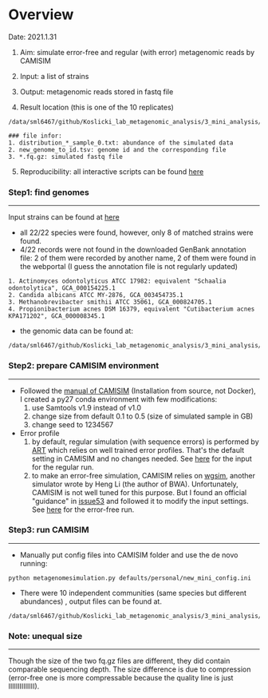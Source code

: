# Overview

Date: 2021.1.31

1. Aim: simulate error-free and regular (with error) metagenomic reads by CAMISIM

2. Input: a list of strains

3. Output: metagenomic reads stored in fastq file

4. Result location (this is one of the 10 replicates)

```
/data/sml6467/github/Koslicki_lab_metagenomic_analysis/3_mini_analysis/20210130_CAMISIM_errorfree_simulation/output/tailored_output

### file infor:
1. distribution_*_sample_0.txt: abundance of the simulated data
2. new_genome_to_id.tsv: genome id and the corresponding file
3. *.fq.gz: simulated fastq file
```

5. Reproducibility: all interactive scripts can be found [here](https://github.com/ShaopengLiu1/Koslicki_lab_metagenomic_analysis/tree/cami_simu/3_mini_analysis/20210130_CAMISIM_errorfree_simulation)



### Step1: find genomes

---

Input strains can be found at [here](https://github.com/ShaopengLiu1/Koslicki_lab_metagenomic_analysis/blob/cami_simu/3_mini_analysis/20210130_CAMISIM_errorfree_simulation/input_species.txt)

- all 22/22 species were found, however, only 8 of matched strains were found.
- 4/22 records were not found in the downloaded GenBank annotation file: 2 of them were recorded by another name, 2 of them were found in the webportal (I guess the annotation file is not regularly updated)

```
1. Actinomyces odontolyticus ATCC 17982: equivalent "Schaalia odontolytica", GCA_000154225.1
2. Candida albicans ATCC MY-2876, GCA_003454735.1
3. Methanobrevibacter smithii ATCC 35061, GCA_000824705.1
4. Propionibacterium acnes DSM 16379, equivalent "Cutibacterium acnes KPA171202", GCA_000008345.1
```

- the genomic data can be found at:

```
/data/sml6467/github/Koslicki_lab_metagenomic_analysis/3_mini_analysis/20210130_CAMISIM_errorfree_simulation/input_data/genome_data
```



### Step2: prepare CAMISIM environment

---

- Followed the [manual of CAMISIM](https://github.com/CAMI-challenge/CAMISIM/wiki/User-manual#File-Formats) (Installation from source, not Docker), I created a py27 conda environment with few modifications:
  1. use Samtools v1.9 instead of v1.0
  2. change size from default 0.1 to 0.5 (size of simulated sample in GB)
  3. change seed to 1234567
- Error profile
  1. by default, regular simulation (with sequence errors) is performed by [ART](https://academic.oup.com/bioinformatics/article/28/4/593/213322) which relies on well trained error profiles. That's the default setting in CAMISIM and no changes needed. See [here](https://github.com/ShaopengLiu1/Koslicki_lab_metagenomic_analysis/blob/cami_simu/3_mini_analysis/20210130_CAMISIM_errorfree_simulation/CAMISIM_config_file/regular_run/new_mini_config.ini) for the input for the regular run.
  2. to make an error-free simulation, CAMISIM relies on [wgsim](https://github.com/lh3/wgsim), another simulator wrote by Heng Li (the author of BWA). Unfortunately, CAMISIM is not well tuned for this purpose. But I found an official "guidance" in [issue53](https://github.com/CAMI-challenge/CAMISIM/issues/53) and followed it to modify the input settings. See [here](https://github.com/ShaopengLiu1/Koslicki_lab_metagenomic_analysis/blob/cd8af908036a8818c6edccced87d04d154480323/3_mini_analysis/20210130_CAMISIM_errorfree_simulation/CAMISIM_config_file/error_free_run/new_mini_config.ini#L14-L19) for the error-free run. 



### Step3: run CAMISIM

---

- Manually put config files into CAMISIM folder and use the de novo running:

```
python metagenomesimulation.py defaults/personal/new_mini_config.ini
```

- There were 10 independent communities (same species but different abundances) , output files can be found at. 

```
/data/sml6467/github/Koslicki_lab_metagenomic_analysis/3_mini_analysis/20210130_CAMISIM_errorfree_simulation/output
```





### Note: unequal size

---

Though the size of the two fq.gz files are different, they did contain comparable sequencing depth. The size difference is due to compression (error-free one is more compressable because the quality line is just IIIIIIIIIIIIII).
